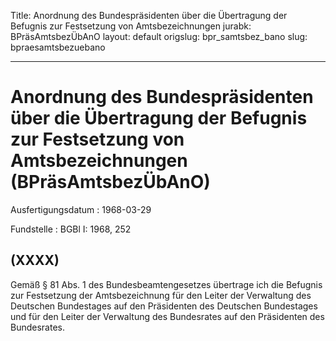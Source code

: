 Title: Anordnung des Bundespräsidenten über die Übertragung der Befugnis zur Festsetzung
  von Amtsbezeichnungen
jurabk: BPräsAmtsbezÜbAnO
layout: default
origslug: bpr_samtsbez_bano
slug: bpraesamtsbezuebano

---

# Anordnung des Bundespräsidenten über die Übertragung der Befugnis zur Festsetzung von Amtsbezeichnungen (BPräsAmtsbezÜbAnO)

Ausfertigungsdatum
:   1968-03-29

Fundstelle
:   BGBl I: 1968, 252



## (XXXX)

Gemäß § 81 Abs. 1 des Bundesbeamtengesetzes übertrage ich die Befugnis
zur Festsetzung der Amtsbezeichnung für den Leiter der Verwaltung des
Deutschen Bundestages auf den Präsidenten des Deutschen Bundestages
und für den Leiter der Verwaltung des Bundesrates auf den Präsidenten
des Bundesrates.

